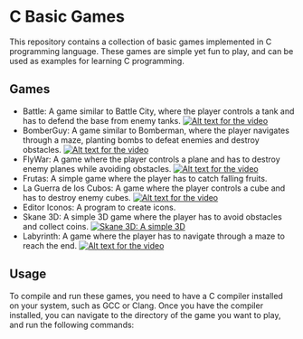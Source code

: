 # C Basic Games

This repository contains a collection of basic games implemented in C programming language. These games are simple yet fun to play, and can be used as examples for learning C programming.

## Games

- Battle: A game similar to Battle City, where the player controls a tank and has to defend the base from enemy tanks.
[![Alt text for the video](https://img.youtube.com/vi/YOUTUBE_VIDEO_ID_HERE/0.jpg)](https://www.youtube.com/watch?v=YOUTUBE_VIDEO_ID_HERE)
- BomberGuy: A game similar to Bomberman, where the player navigates through a maze, planting bombs to defeat enemies and destroy obstacles.
[![Alt text for the video](https://img.youtube.com/vi/YOUTUBE_VIDEO_ID_HERE/0.jpg)](https://www.youtube.com/watch?v=YOUTUBE_VIDEO_ID_HERE)
- FlyWar: A game where the player controls a plane and has to destroy enemy planes while avoiding obstacles.
[![Alt text for the video](https://img.youtube.com/vi/YOUTUBE_VIDEO_ID_HERE/0.jpg)](https://www.youtube.com/watch?v=YOUTUBE_VIDEO_ID_HERE)
- Frutas: A simple game where the player has to catch falling fruits.
- La Guerra de los Cubos: A game where the player controls a cube and has to destroy enemy cubes.
[![Alt text for the video](https://img.youtube.com/vi/YOUTUBE_VIDEO_ID_HERE/0.jpg)](https://www.youtube.com/watch?v=YOUTUBE_VIDEO_ID_HERE)
- Editor Iconos: A program to create icons.
- Skane 3D: A simple 3D game where the player has to avoid obstacles and collect coins.
[![Skane 3D: A simple 3D](https://img.youtube.com/vi/KaDMbScQy8A/0.jpg)](https://youtu.be/KaDMbScQy8A)
- Labyrinth: A game where the player has to navigate through a maze to reach the end.
[![Alt text for the video](https://img.youtube.com/vi/YOUTUBE_VIDEO_ID_HERE/0.jpg)](https://www.youtube.com/watch?v=YOUTUBE_VIDEO_ID_HERE)

## Usage

To compile and run these games, you need to have a C compiler installed on your system, such as GCC or Clang. Once you have the compiler installed, you can navigate to the directory of the game you want to play, and run the following commands:

